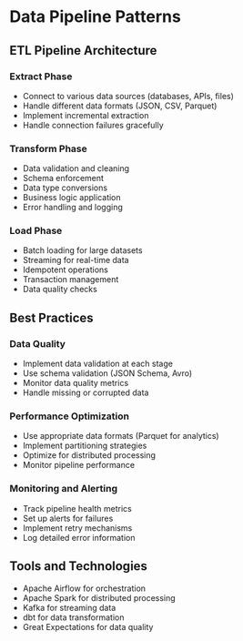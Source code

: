 # Data Pipeline Patterns

## ETL Pipeline Architecture

### Extract Phase
- Connect to various data sources (databases, APIs, files)
- Handle different data formats (JSON, CSV, Parquet)
- Implement incremental extraction
- Handle connection failures gracefully

### Transform Phase
- Data validation and cleaning
- Schema enforcement
- Data type conversions
- Business logic application
- Error handling and logging

### Load Phase
- Batch loading for large datasets
- Streaming for real-time data
- Idempotent operations
- Transaction management
- Data quality checks

## Best Practices

### Data Quality
- Implement data validation at each stage
- Use schema validation (JSON Schema, Avro)
- Monitor data quality metrics
- Handle missing or corrupted data

### Performance Optimization
- Use appropriate data formats (Parquet for analytics)
- Implement partitioning strategies
- Optimize for distributed processing
- Monitor pipeline performance

### Monitoring and Alerting
- Track pipeline health metrics
- Set up alerts for failures
- Implement retry mechanisms
- Log detailed error information

## Tools and Technologies

- Apache Airflow for orchestration
- Apache Spark for distributed processing
- Kafka for streaming data
- dbt for data transformation
- Great Expectations for data quality
